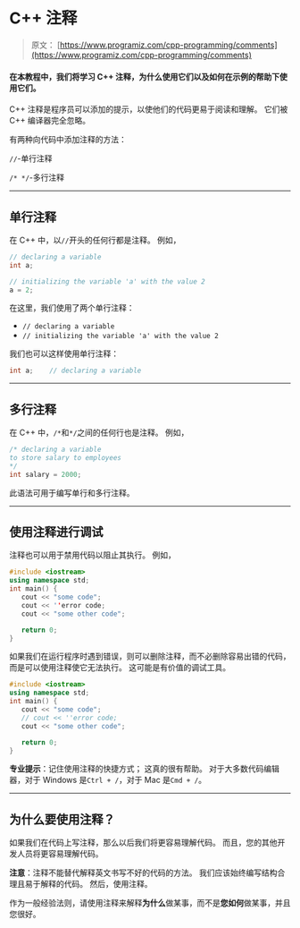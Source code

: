 # C++ 注释

> 原文： [https://www.programiz.com/cpp-programming/comments](https://www.programiz.com/cpp-programming/comments)

#### 在本教程中，我们将学习 C++ 注释，为什么使用它们以及如何在示例的帮助下使用它们。

C++ 注释是程序员可以添加的提示，以使他们的代码更易于阅读和理解。 它们被 C++ 编译器完全忽略。

有两种向代码中添加注释的方法：

`//`-单行注释

`/* */`-多行注释

* * *

## 单行注释

在 C++ 中，以`//`开头的任何行都是注释。 例如，

```cpp
// declaring a variable
int a;

// initializing the variable 'a' with the value 2
a = 2; 
```

在这里，我们使用了两个单行注释：

*   `// declaring a variable`
*   `// initializing the variable 'a' with the value 2`

我们也可以这样使用单行注释：

```cpp
int a;    // declaring a variable
```

* * *

## 多行注释

在 C++ 中，`/*`和`*/`之间的任何行也是注释。 例如，

```cpp
/* declaring a variable
to store salary to employees
*/
int salary = 2000; 
```

此语法可用于编写单行和多行注释。

* * *

## 使用注释进行调试

注释也可以用于禁用代码以阻止其执行。 例如，

```cpp
#include <iostream>
using namespace std;
int main() {
   cout << "some code";
   cout << ''error code;
   cout << "some other code";

   return 0;
} 
```

如果我们在运行程序时遇到错误，则可以删除注释，而不必删除容易出错的代码，而是可以使用注释使它无法执行。 这可能是有价值的调试工具。

```cpp
#include <iostream>
using namespace std;
int main() {
   cout << "some code";
   // cout << ''error code;
   cout << "some other code";

   return 0;
} 
```

**专业提示**：记住使用注释的快捷方式； 这真的很有帮助。 对于大多数代码编辑器，对于 Windows 是`Ctrl + /`，对于 Mac 是`Cmd + /`。

* * *

## 为什么要使用注释？

如果我们在代码上写注释，那么以后我们将更容易理解代码。 而且，您的其他开发人员将更容易理解代码。

**注意**：注释不能替代解释英文书写不好的代码的方法。 我们应该始终编写结构合理且易于解释的代码。 然后，使用注释。

作为一般经验法则，请使用注释来解释**为什么**做某事，而不是**您如何**做某事，并且您很好。